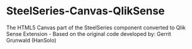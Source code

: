 # SteelSeries-Canvas-QlikSense
The HTML5 Canvas part of the SteelSeries component converted to Qlik Sense Extension - Based on the original code developed by:  Gerrit Grunwald (HanSolo)
